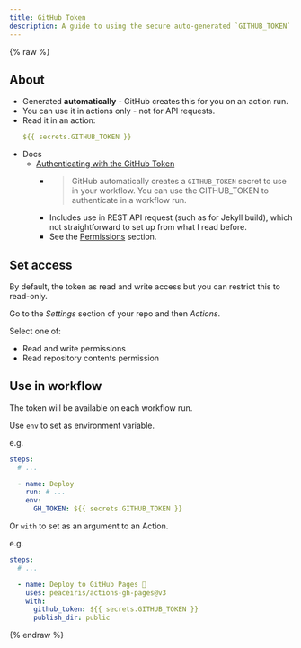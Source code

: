 ```yaml
---
title: GitHub Token
description: A guide to using the secure auto-generated `GITHUB_TOKEN` token in workflows
---
```


{% raw %}

## About

- Generated **automatically** - GitHub creates this for you on an action run.
- You can use it in actions only - not for API requests.
- Read it in an action:
     ```yaml
     ${{ secrets.GITHUB_TOKEN }}
     ```
- Docs
    - [Authenticating with the GitHub Token](https://docs.github.com/en/actions/reference/authentication-in-a-workflow)
        - > GitHub automatically creates a `GITHUB_TOKEN` secret to use in your workflow. You can use the GITHUB_TOKEN to authenticate in a workflow run.
        - Includes use in REST API request (such as for Jekyll build), which not straightforward to set up from what I read before.
        - See the [Permissions](https://docs.github.com/en/actions/reference/authentication-in-a-workflow#permissions-for-the-github_token) section.


## Set access

By default, the token as read and write access but you can restrict this to read-only.

Go to the _Settings_ section of your repo and then _Actions_.

Select one of:

- Read and write permissions
- Read repository contents permission


## Use in workflow 

The token will be available on each workflow run.

Use `env` to set as environment variable.

e.g.

```yaml
steps:
  # ...

  - name: Deploy
    run: # ...
    env:
      GH_TOKEN: ${{ secrets.GITHUB_TOKEN }}
```

Or `with` to set as an argument to an Action. 

e.g. 

```yaml
steps:
  # ...

  - name: Deploy to GitHub Pages 🚀
    uses: peaceiris/actions-gh-pages@v3
    with:
      github_token: ${{ secrets.GITHUB_TOKEN }}
      publish_dir: public
```

{% endraw %}
